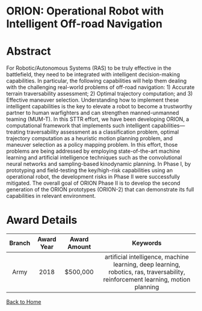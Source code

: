 
ORION: Operational Robot with Intelligent Off-road Navigation
=============================================================

# Abstract


For Robotic/Autonomous Systems (RAS) to be truly effective in the battlefield, they need to be integrated with intelligent decision-making capabilities. In particular, the following capabilities will help them dealing with the challenging real-world problems of off-road navigation: 1) Accurate terrain traversability assessment; 2) Optimal trajectory computation; and 3) Effective maneuver selection. Understanding how to implement these intelligent capabilities is the key to elevate a robot to become a trustworthy partner to human warfighters and can strengthen manned-unmanned teaming (MUM-T). In this STTR effort, we have been developing ORION, a computational framework that implements such intelligent capabilities—treating traversability assessment as a classification problem, optimal trajectory computation as a heuristic motion planning problem, and maneuver selection as a policy mapping problem. In this effort, those problems are being addressed by employing state-of-the-art machine learning and artificial intelligence techniques such as the convolutional neural networks and sampling-based kinodynamic planning. In Phase I, by prototyping and field-testing the key/high-risk capabilities using an operational robot, the development risks in Phase II were successfully mitigated. The overall goal of ORION Phase II is to develop the second generation of the ORION prototypes (ORION-2) that can demonstrate its full capabilities in relevant environment.  

# Award Details

|Branch|Award Year|Award Amount|Keywords|
| :---: | :---: | :---: | :---: |
|Army|2018|$500,000|artificial intelligence, machine learning, deep learning, robotics, ras, traversability, reinforcement learning, motion planning|
  
  


[Back to Home](https://github.com/chrischow/dod_sbir_awards/CC/#1096)